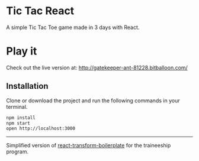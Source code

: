 # Tic Tac React

A simple Tic Tac Toe game made in 3 days with React.

# Play it

Check out the live version at: http://gatekeeper-ant-81228.bitballoon.com/

## Installation

Clone or download the project and run the following commands in your terminal.

```bash
npm install
npm start
open http://localhost:3000
```

------------------

Simplified version of [react-transform-boilerplate](https://github.com/gaearon/react-transform-boilerplate) for the
traineeship program.
